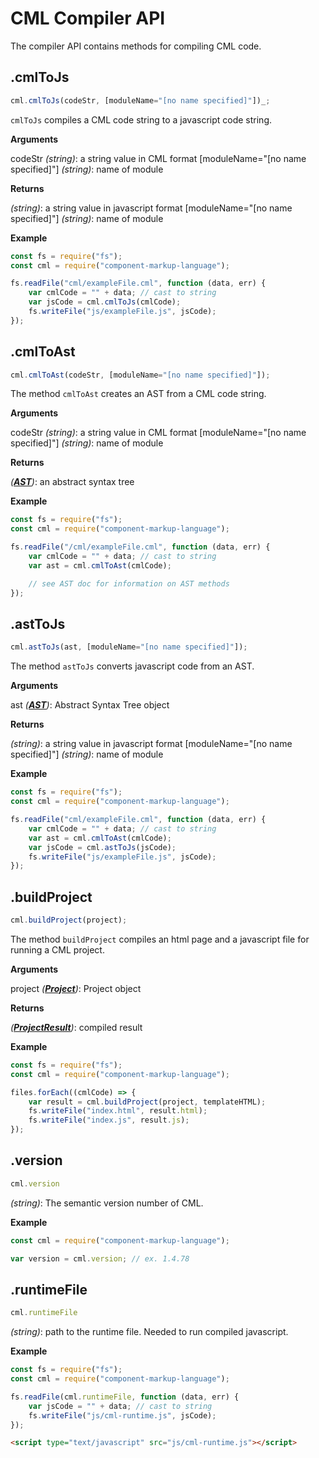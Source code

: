# CML Compiler API

The compiler API contains methods for compiling CML code.

## .cmlToJs

``` javascript
cml.cmlToJs(codeStr, [moduleName="[no name specified]"])_;
```

`cmlToJs` compiles a CML code string to a javascript code string.

**Arguments**

codeStr _(string)_: a string value in CML format
[moduleName="[no name specified]"] _(string)_: name of module

**Returns**

_(string)_: a string value in javascript format
[moduleName="[no name specified]"] _(string)_: name of module

**Example**

``` javascript
const fs = require("fs");
const cml = require("component-markup-language");

fs.readFile("cml/exampleFile.cml", function (data, err) {
    var cmlCode = "" + data; // cast to string
    var jsCode = cml.cmlToJs(cmlCode);
    fs.writeFile("js/exampleFile.js", jsCode);
});
```
## .cmlToAst
``` javascript
cml.cmlToAst(codeStr, [moduleName="[no name specified]"]);
```

The method `cmlToAst` creates an AST from a CML code string.

**Arguments**

codeStr _(string)_: a string value in CML format
[moduleName="[no name specified]"] _(string)_: name of module

**Returns**

*(__[AST](https://github.com/nocturnio/component-markup-language/blob/master/doc/compiler/AST.md)__)*: an abstract syntax tree

**Example**

``` javascript
const fs = require("fs");
const cml = require("component-markup-language");

fs.readFile("/cml/exampleFile.cml", function (data, err) {
    var cmlCode = "" + data; // cast to string
    var ast = cml.cmlToAst(cmlCode);

    // see AST doc for information on AST methods
});
```

## .astToJs

``` javascript
cml.astToJs(ast, [moduleName="[no name specified]"]);
```

The method `astToJs` converts javascript code from an AST.

**Arguments**

ast *(__[AST](https://github.com/nocturnio/component-markup-language/blob/master/doc/compiler/AST.md)__)*: Abstract Syntax Tree object

**Returns**

_(string)_: a string value in javascript format
[moduleName="[no name specified]"] _(string)_: name of module

**Example**

``` javascript
const fs = require("fs");
const cml = require("component-markup-language");

fs.readFile("cml/exampleFile.cml", function (data, err) {
    var cmlCode = "" + data; // cast to string
    var ast = cml.cmlToAst(cmlCode);
    var jsCode = cml.astToJs(jsCode);
    fs.writeFile("js/exampleFile.js", jsCode);
});
```

## .buildProject

``` javascript
cml.buildProject(project);
```

The method `buildProject` compiles an html page and a javascript file for running a CML project.

**Arguments**

project *(__[Project](https://github.com/nocturnio/component-markup-language/blob/master/doc/compiler/Project.md)__)*: Project object

**Returns**

*(__[ProjectResult](https://github.com/nocturnio/component-markup-language/blob/master/doc/compiler/ProjectResult.md)__)*: compiled result

**Example**

``` javascript
const fs = require("fs");
const cml = require("component-markup-language");

files.forEach((cmlCode) => {
    var result = cml.buildProject(project, templateHTML);
    fs.writeFile("index.html", result.html);
    fs.writeFile("index.js", result.js);
});
```

## .version

``` javascript
cml.version
```

_(string)_: The semantic version number of CML.

**Example**

``` javascript
const cml = require("component-markup-language");

var version = cml.version; // ex. 1.4.78

```

## .runtimeFile

``` javascript
cml.runtimeFile
```

_(string)_: path to the runtime file. Needed to run compiled javascript.

**Example**

``` javascript
const fs = require("fs");
const cml = require("component-markup-language");

fs.readFile(cml.runtimeFile, function (data, err) {
    var jsCode = "" + data; // cast to string
    fs.writeFile("js/cml-runtime.js", jsCode);
});
```

``` html
<script type="text/javascript" src="js/cml-runtime.js"></script>
```
